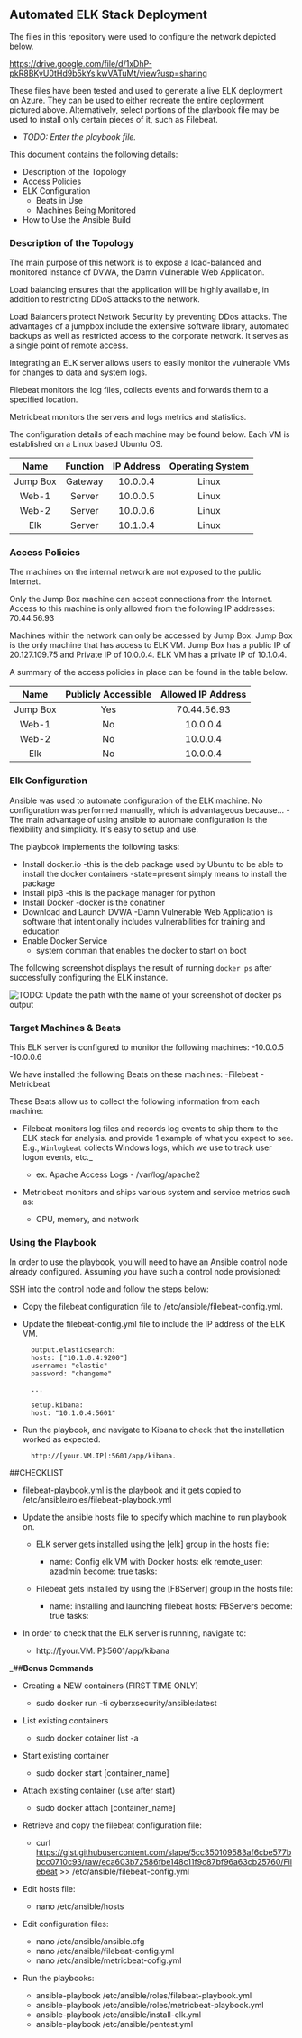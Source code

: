 ## Automated ELK Stack Deployment

The files in this repository were used to configure the network depicted below.

https://drive.google.com/file/d/1xDhP-pkR8BKyU0tHd9b5kYslkwVATuMt/view?usp=sharing

These files have been tested and used to generate a live ELK deployment on Azure. They can be used to either recreate the entire deployment pictured above. Alternatively, select portions of the playbook file may be used to install only certain pieces of it, such as Filebeat.

  - _TODO: Enter the playbook file._

This document contains the following details:
- Description of the Topology
- Access Policies
- ELK Configuration
  - Beats in Use
  - Machines Being Monitored
- How to Use the Ansible Build


### Description of the Topology

The main purpose of this network is to expose a load-balanced and monitored instance of DVWA, the Damn Vulnerable Web Application.

Load balancing ensures that the application will be highly available, in addition to restricting DDoS attacks to the network.

Load Balancers protect Network Security by preventing DDos attacks. The advantages of a jumpbox include the extensive software library, automated backups as well as restricted access to the corporate network. It serves as a single point of remote access.

Integrating an ELK server allows users to easily monitor the vulnerable VMs for changes to data and system logs.

Filebeat monitors the log files, collects events and forwards them to a specified location.

Metricbeat monitors the servers and logs metrics and statistics.

The configuration details of each machine may be found below. Each VM is established on a Linux based Ubuntu OS.

|   Name   | Function | IP Address | Operating System |
|:--------:|:--------:|:----------:|:----------------:|
| Jump Box |  Gateway |  10.0.0.4  |       Linux      |
|   Web-1  |  Server  |  10.0.0.5  |       Linux      |
|   Web-2  |  Server  |  10.0.0.6  |       Linux      |
|    Elk   |  Server  |  10.1.0.4  |       Linux      |

### Access Policies

The machines on the internal network are not exposed to the public Internet. 

Only the Jump Box machine can accept connections from the Internet. Access to this machine is only allowed from the following IP addresses:
70.44.56.93

Machines within the network can only be accessed by Jump Box. Jump Box is the only machine that has access to ELK VM. Jump Box has a public IP of 20.127.109.75 and Private IP of 10.0.0.4. 
ELK VM has a private IP of 10.1.0.4.

A summary of the access policies in place can be found in the table below.

|   Name   | Publicly Accessible | Allowed IP Address |
|:--------:|:-------------------:|:------------------:|
| Jump Box |         Yes         |     70.44.56.93    |
|   Web-1  |          No         |      10.0.0.4      |
|   Web-2  |          No         |      10.0.0.4      |
|    Elk   |          No         |      10.0.0.4      |

### Elk Configuration

Ansible was used to automate configuration of the ELK machine. No configuration was performed manually, which is advantageous because...
-The main advantage of using ansible to automate configuration is the flexibility and simplicity. It's easy to setup and use. 

The playbook implements the following tasks:
- Install docker.io 
	-this is the deb package used by Ubuntu to be able to install the docker containers
	-state=present simply means to install the package
- Install pip3
	-this is the package manager for python
- Install Docker
	-docker is the conatiner 
- Download and Launch DVWA
	-Damn Vulnerable Web Application is software that intentionally includes vulnerabilities for training and education
- Enable Docker Service
	- system comman that enables the docker to start on boot

The following screenshot displays the result of running `docker ps` after successfully configuring the ELK instance.

![TODO: Update the path with the name of your screenshot of docker ps output](Images/docker_ps_output.png)

### Target Machines & Beats
This ELK server is configured to monitor the following machines:
	-10.0.0.5 
	-10.0.0.6

We have installed the following Beats on these machines:
	-Filebeat
	-Metricbeat

These Beats allow us to collect the following information from each machine:
- Filebeat monitors log files and records log events to ship them to the ELK stack for analysis. and provide 1 example of what you expect to see. E.g., `Winlogbeat` collects Windows logs, which we use to track user logon events, etc._
	- ex. Apache Access Logs - /var/log/apache2 

- Metricbeat monitors and ships various system and service metrics such as: 
	- CPU, memory, and network

### Using the Playbook
In order to use the playbook, you will need to have an Ansible control node already configured. Assuming you have such a control node provisioned: 

SSH into the control node and follow the steps below:
- Copy the filebeat configuration file to /etc/ansible/filebeat-config.yml.
- Update the filebeat-config.yml file to include the IP address of the ELK VM.

		output.elasticsearch:
		hosts: ["10.1.0.4:9200"]
		username: "elastic"
		password: "changeme"

		...

		setup.kibana:
		host: "10.1.0.4:5601"

- Run the playbook, and navigate to Kibana to check that the installation worked as expected.

		http://[your.VM.IP]:5601/app/kibana. 

##CHECKLIST
- filebeat-playbook.yml is the playbook and it gets copied to /etc/ansible/roles/filebeat-playbook.yml
- Update the ansible hosts file to specify which machine to run playbook on. 
	- ELK server gets installed using the [elk] group in the hosts file:
		
		- name: Config elk VM with Docker
  		  hosts: elk
  		  remote_user: azadmin
  		  become: true
  		  tasks:

	- Filebeat gets installed by using the [FBServer] group in the hosts file:
		
		- name: installing and launching filebeat
  		  hosts: FBServers
  		  become: true
  		  tasks:
		
- In order to check that the ELK server is running, navigate to:
	- http://[your.VM.IP]:5601/app/kibana


_##**Bonus Commands**

- Creating a NEW containers (FIRST TIME ONLY)
	
	- sudo docker run -ti cyberxsecurity/ansible:latest	

- List existing containers

	- sudo docker cotainer list -a

- Start existing container

	- sudo docker start [container_name]

- Attach existing container (use after start)

	- sudo docker attach [container_name]

- Retrieve and copy the filebeat configuration file:
	
	- curl https://gist.githubusercontent.com/slape/5cc350109583af6cbe577bbcc0710c93/raw/eca603b72586fbe148c11f9c87bf96a63cb25760/Filebeat >> /etc/ansible/filebeat-config.yml
	
- Edit hosts file:
	
	- nano /etc/ansible/hosts	

- Edit configuration files:
		
	- nano /etc/ansible/ansible.cfg
	- nano /etc/ansible/filebeat-config.yml
	- nano /etc/ansible/metricbeat-cofig.yml

- Run the playbooks:
	
	- ansible-playbook /etc/ansible/roles/filebeat-playbook.yml
	- ansible-playbook /etc/ansible/roles/metricbeat-playbook.yml
	- ansible-playbook /etc/ansible/install-elk.yml
	- ansible-playbook /etc/ansible/pentest.yml

